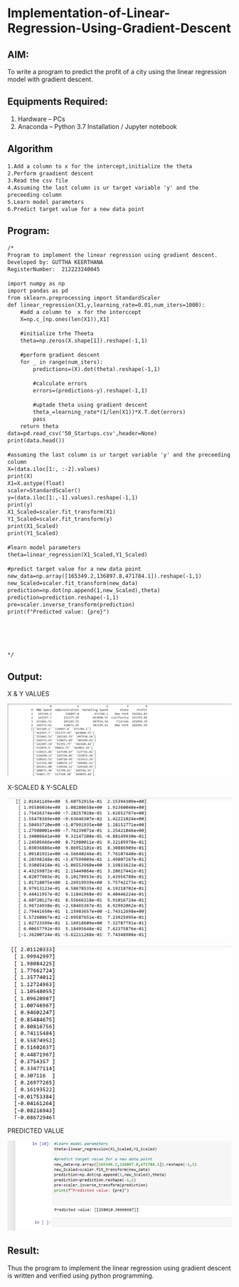 # Implementation-of-Linear-Regression-Using-Gradient-Descent

## AIM:
To write a program to predict the profit of a city using the linear regression model with gradient descent.

## Equipments Required:
1. Hardware – PCs
2. Anaconda – Python 3.7 Installation / Jupyter notebook

## Algorithm
```
1.Add a column to x for the intercept,initialize the theta
2.Perform graadient descent
3.Read the csv file
4.Assuming the last column is ur target variable 'y' and the preceeding column
5.Learn model parameters
6.Predict target value for a new data point

```

## Program:
```
/*
Program to implement the linear regression using gradient descent.
Developed by: GUTTHA KEERTHANA
RegisterNumber:  212223240045

import numpy as np
import pandas as pd
from sklearn.preprocessing import StandardScaler
def linear_regression(X1,y,learning_rate=0.01,num_iters=1000):
    #add a column to  x for the interccept
    X=np.c_[np.ones(len(X1)),X1]
    
    #initialize trhe Theeta
    theta=np.zeros(X.shape[1]).reshape(-1,1)
    
    #perform gradient descent
    for _ in range(num_iters):
        predictions=(X).dot(theta).reshape(-1,1)
        
        #calculate errors
        errors=(predictions-y).reshape(-1,1)
        
        #uptade theta using gradient descent
        theta_=learning_rate*(1/len(X1))*X.T.dot(errors)
        pass
    return theta
data=pd.read_csv('50_Startups.csv',header=None)
print(data.head())

#assuming the last column is ur target variable 'y' and the preceeding column
X=(data.iloc[1:, :-2].values)
print(X)
X1=X.astype(float)
scaler=StandardScaler()
y=(data.iloc[1:,-1].values).reshape(-1,1)
print(y)
X1_Scaled=scaler.fit_transform(X1)
Y1_Scaled=scaler.fit_transform(y)
print(X1_Scaled)
print(Y1_Scaled)

#learn model parameters
theta=linear_regression(X1_Scaled,Y1_Scaled)

#predict target value for a new data point
new_data=np.array([165349.2,136897.8,471784.1]).reshape(-1,1)
new_Scaled=scaler.fit_transform(new_data)
prediction=np.dot(np.append(1,new_Scaled),theta)
prediction=prediction.reshape(-1,1)
pre=scaler.inverse_transform(prediction)
print(f"Predicted value: {pre}")

        



*/
```

## Output:

X & Y VALUES

![](3-1.png)

X-SCALED & Y-SCALED

![](3-2.png)

![](3-3.png)

PREDICTED VALUE

![](3-4.png)

## Result:
Thus the program to implement the linear regression using gradient descent is written and verified using python programming.
